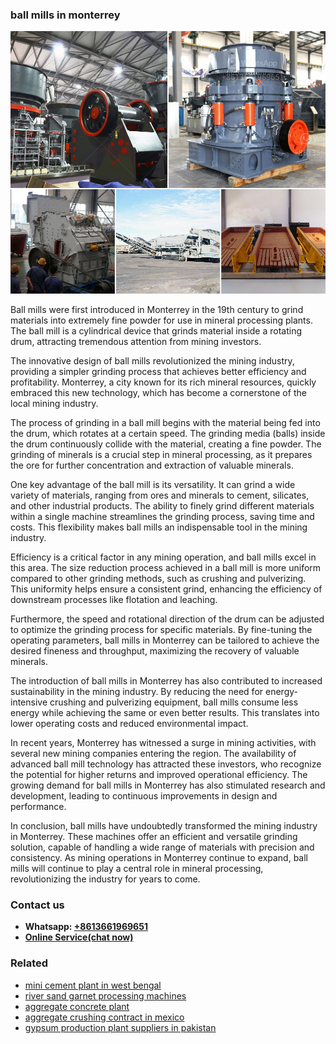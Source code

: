 <h3>ball mills in monterrey</h3><img src='1708497251.jpg' alt=''><p>Ball mills were first introduced in Monterrey in the 19th century to grind materials into extremely fine powder for use in mineral processing plants. The ball mill is a cylindrical device that grinds material inside a rotating drum, attracting tremendous attention from mining investors.</p><p>The innovative design of ball mills revolutionized the mining industry, providing a simpler grinding process that achieves better efficiency and profitability. Monterrey, a city known for its rich mineral resources, quickly embraced this new technology, which has become a cornerstone of the local mining industry.</p><p>The process of grinding in a ball mill begins with the material being fed into the drum, which rotates at a certain speed. The grinding media (balls) inside the drum continuously collide with the material, creating a fine powder. The grinding of minerals is a crucial step in mineral processing, as it prepares the ore for further concentration and extraction of valuable minerals.</p><p>One key advantage of the ball mill is its versatility. It can grind a wide variety of materials, ranging from ores and minerals to cement, silicates, and other industrial products. The ability to finely grind different materials within a single machine streamlines the grinding process, saving time and costs. This flexibility makes ball mills an indispensable tool in the mining industry.</p><p>Efficiency is a critical factor in any mining operation, and ball mills excel in this area. The size reduction process achieved in a ball mill is more uniform compared to other grinding methods, such as crushing and pulverizing. This uniformity helps ensure a consistent grind, enhancing the efficiency of downstream processes like flotation and leaching.</p><p>Furthermore, the speed and rotational direction of the drum can be adjusted to optimize the grinding process for specific materials. By fine-tuning the operating parameters, ball mills in Monterrey can be tailored to achieve the desired fineness and throughput, maximizing the recovery of valuable minerals.</p><p>The introduction of ball mills in Monterrey has also contributed to increased sustainability in the mining industry. By reducing the need for energy-intensive crushing and pulverizing equipment, ball mills consume less energy while achieving the same or even better results. This translates into lower operating costs and reduced environmental impact.</p><p>In recent years, Monterrey has witnessed a surge in mining activities, with several new mining companies entering the region. The availability of advanced ball mill technology has attracted these investors, who recognize the potential for higher returns and improved operational efficiency. The growing demand for ball mills in Monterrey has also stimulated research and development, leading to continuous improvements in design and performance.</p><p>In conclusion, ball mills have undoubtedly transformed the mining industry in Monterrey. These machines offer an efficient and versatile grinding solution, capable of handling a wide range of materials with precision and consistency. As mining operations in Monterrey continue to expand, ball mills will continue to play a central role in mineral processing, revolutionizing the industry for years to come.</p><h3>Contact us</h3><ul><li><strong>Whatsapp:&nbsp;<a href="https://wa.me/8613661969651">+8613661969651</a></strong></li><li><a href="https://swt.shibang-china.com/?git&amp;zhl&amp;ball mills in monterrey"><strong>Online Service(chat now)</strong></a></li></ul><h3>Related</h3><ul><li><a href='mini cement plant in west bengal.md'>mini cement plant in west bengal</a></li><li><a href='river sand garnet processing machines.md'>river sand garnet processing machines</a></li><li><a href='aggregate concrete plant.md'>aggregate concrete plant</a></li><li><a href='aggregate crushing contract in mexico.md'>aggregate crushing contract in mexico</a></li><li><a href='gypsum production plant suppliers in pakistan.md'>gypsum production plant suppliers in pakistan</a></li></ul>